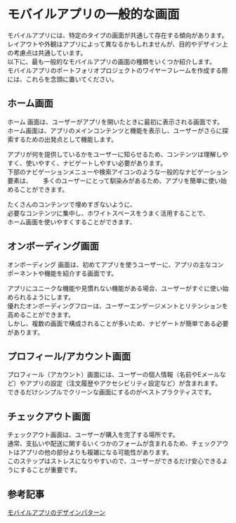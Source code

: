 # モバイルアプリの一般的な画面
モバイルアプリには、特定のタイプの画面が共通して存在する傾向があります。  
レイアウトや外観はアプリによって異なるかもしれませんが、目的やデザイン上の考慮点は共通しています。  
以下に、最も一般的なモバイルアプリの画面の種類をいくつか紹介します。  
モバイルアプリのポートフォリオプロジェクトのワイヤーフレームを作成する際には、これらを念頭に置いてください。

## ホーム画面
ホーム 画面は、ユーザーがアプリを開いたときに最初に表示される画面です。  
ホーム画面は、アプリのメインコンテンツと機能を表示し、ユーザーがさらに探索するための出発点として機能します。  

アプリが何を提供しているかをユーザーに知らせるため、コンテンツは理解しやすく、使いやすく、ナビゲートしやすい必要があります。  
下部のナビゲーションメニューや検索アイコンのような一般的なナビゲーション要素は、　　
多くのユーザーにとって馴染みがあるため、アプリを簡単に使い始めることができます。　　

たくさんのコンテンツで埋めすぎないように、  
必要なコンテンツに集中し、ホワイトスペースをうまく活用することで、  
ホーム画面を使いやすくすることができます、


## オンボーディング画面
オンボーディング 画面は、初めてアプリを使うユーザーに、アプリの主なコンポーネントや機能を紹介する画面です。  

アプリにユニークな機能や見慣れない機能がある場合、ユーザーがすぐに使い始められるようにします。  
優れたオンボーディングフローは、ユーザーエンゲージメントとリテンションを高めることができます。  
しかし、複数の画面で構成されることが多いため、ナビゲートが簡単である必要があります。  

## プロフィール/アカウント画面

プロフィール（アカウント）画面には、ユーザーの個人情報（名前やEメールなど）やアプリの設定（注文履歴やアクセシビリティ設定など）が含まれます。  
できるだけシンプルでクリーンな画面にするのがベストプラクティスです。  

## チェックアウト画面
チェックアウト画面は、ユーザーが購入を完了する場所です。  
通常、支払いや配送に関するいくつかのフォームが含まれるため、チェックアウトはアプリの他の部分よりも複雑になる可能性があります。  
このステップはストレスになりやすいので、ユーザーができるだけ安心できるようにすることが重要です。  

## 参考記事
[モバイルアプリのデザインパターン](https://www.designrush.com/best-designs/apps/trends/mobile-design-patterns)
